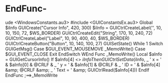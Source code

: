 # EndFunc-
ude &lt;WindowsConstants.au3> #include &lt;GUIConstantsEx.au3>  Global $iInfo  GUICreate("Cursor Info", 420, 300) $iInfo = GUICtrlCreateLabel('', 10, 10, 150, 72, $WS_BORDER) GUICtrlCreateEdit("String", 170, 10, 240, 72) GUICtrlCreateLabel("Label", 10, 90, 400, 40, $WS_BORDER) GUICtrlCreateButton("Button", 10, 140, 100, 27) GUISetState()  While 1     Switch GUIGetMsg()         Case $GUI_EVENT_MOUSEMOVE             _MemoWrite()         Case $GUI_EVENT_CLOSE             Exit     EndSwitch WEnd  Func _MemoWrite()     Local $aInfo = GUIGetCursorInfo()     If $aInfo[4] &lt;> $iInfo Then         GUICtrlSetData($iInfo, _                 '  x = ' &amp; $aInfo[0] &amp; @CRLF &amp; _                 '  y = ' &amp; $aInfo[1] &amp; @CRLF &amp; _                 '  ID = ' &amp; $aInfo[4] &amp; @CRLF &amp; _                 '  Text = ' &amp; GUICtrlRead($aInfo[4]))     EndIf EndFunc   ;==>_MemoWrite
